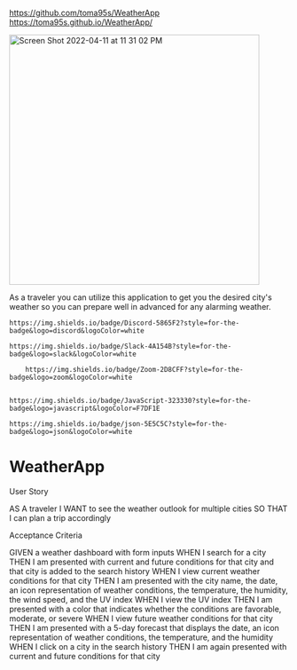 https://github.com/toma95s/WeatherApp <br>
https://toma95s.github.io/WeatherApp/ <br>

<img width="451" alt="Screen Shot 2022-04-11 at 11 31 02 PM" src="https://user-images.githubusercontent.com/101033224/162895615-eaafe27b-e50a-4065-b5c7-47f01ca83169.png">

As a traveler you can utilize this application to get you the desired city's weather so you can prepare well in advanced for any alarming weather.



	https://img.shields.io/badge/Discord-5865F2?style=for-the-badge&logo=discord&logoColor=white

    https://img.shields.io/badge/Slack-4A154B?style=for-the-badge&logo=slack&logoColor=white

    	https://img.shields.io/badge/Zoom-2D8CFF?style=for-the-badge&logo=zoom&logoColor=white


	https://img.shields.io/badge/JavaScript-323330?style=for-the-badge&logo=javascript&logoColor=F7DF1E

    https://img.shields.io/badge/json-5E5C5C?style=for-the-badge&logo=json&logoColor=white

    

# WeatherApp

User Story

AS A traveler
I WANT to see the weather outlook for multiple cities
SO THAT I can plan a trip accordingly



Acceptance Criteria

GIVEN a weather dashboard with form inputs
WHEN I search for a city
THEN I am presented with current and future conditions for that city and that city is added to the search history
WHEN I view current weather conditions for that city
THEN I am presented with the city name, the date, an icon representation of weather conditions, the temperature, the humidity, the wind speed, and the UV index
WHEN I view the UV index
THEN I am presented with a color that indicates whether the conditions are favorable, moderate, or severe
WHEN I view future weather conditions for that city
THEN I am presented with a 5-day forecast that displays the date, an icon representation of weather conditions, the temperature, and the humidity
WHEN I click on a city in the search history
THEN I am again presented with current and future conditions for that city

